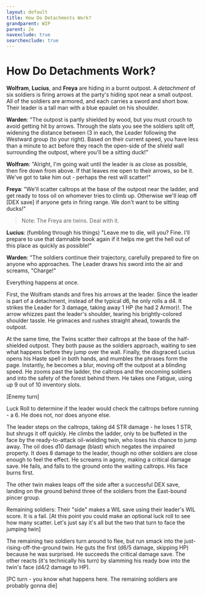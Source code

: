 ```yaml
---
layout: default
title: How Do Detachments Work?
grandparent: WIP
parent: 2e
navexclude: true
searchexclude: true
---
```


# How Do Detachments Work?

**Wolfram**, **Lucius**, and **Freya** are hiding in a burnt outpost. 
A _detachment_ of six soldiers is firing arrows at the party's hiding spot near a small outpost. All of the soldiers are armored, and each carries a sword and short bow. Their leader is a tall man with a blue epaulet on his shoulder. 

**Warden**: "The outpost is partly shielded by wood, but you must crouch to avoid getting hit by arrows. Through the slats you see the soldiers split off, widening the distance between (3 in each, the Leader following the Westward group (to your right).  Based on their current speed, you have less than a minute to act before they reach the open-side of the shield wall surrounding the outpost, where you'll be a sitting duck!"

**Wolfram**: "Alright, I'm going wait until the leader is as close as possible, then fire down from above. If that leaves me open to their arrows, so be it. We've got to take him out - perhaps the rest will scatter!"

**Freya**: "We'll scatter caltrops at the base of the outpost near the ladder, and get ready to toss oil on whomever tries to climb up. Otherwise we'll leap off [DEX save] if anyone gets in firing range. We don't want to be sitting ducks!"

> Note: The Freya are twins. Deal with it.

**Lucius**: (fumbling through his things) "Leave me to die, will you? Fine. I'll prepare to use that damnable book again if it helps me get the hell out of this place as quickly as possible!" 

**Warden**: "The soldiers continue their trajectory, carefully prepared to fire on anyone who approaches. The Leader draws his sword into the air and screams, "Charge!"

Everything happens at once.

First, the Wolfram stands and fires his arrows at the leader. Since the leader is part of a detachment, instead of the typical d6, he only rolls a d4. It strikes the Leader for 3 damage, taking away 1 HP (he had 2 Armor)!. The arrow whizzes past the leader's shoulder, tearing his brightly-colored shoulder tassle. He grimaces and rushes straight ahead, towards the outpost.

At the same time, the Twins scatter their caltrops at the base of the half-shielded outpost. They both pause as the soldiers approach, waiting to see what happens before they jump over the wall.
Finally, the disgraced Lucius opens his Haste spell in both hands, and mumbles the phrases form the page. Instantly, he becomes a blur, moving off the outpost at a blinding speed. He zooms past the ladder, the caltrops and the oncoming soldiers and into the safety of the forest behind them. He takes one Fatigue, using up 9 out of 10 inventory slots. 

[Enemy turn] 

Luck Roll to determine if the leader would check the caltrops before running - a 6. He does not, nor does anyone else.

The leader steps on the caltrops, taking d4 STR damage - he loses 1 STR, but shrugs it off quickly. He climbs the ladder,  only to be buffeted in the face by the ready-to-attack oil-wielding twin, who loses his chance to jump away. The oil does d10 damage (blast) which negates the impaired property. It does 8 damage to the leader, though no other soldiers are close enough to feel the effect. He screams in agony, making a critical damage save. He fails, and falls to the ground onto the waiting caltrops. His face burns first.

The other twin makes leaps off the side after a successful DEX save, landing on the ground behind three of the soldiers from the East-bound pincer group. 

Remaining soldiers: Their "side" makes a WIL save using their leader's WIL score. It is a fail.
[At this point you could make an optional luck roll to see how many scatter. Let's just say it's all but the two that turn to face the jumping twin] 

The remaining two soldiers turn around to flee, but run smack into the just-rising-off-the-ground twin. He guts the first (d6/5 damage, skipping HP) because he was surprised. He succeeds the critical damage save. The other reacts (it's technically his turn) by slamming his ready bow into the twin's face (d4/2 damage to HP).

[PC turn - you know what happens here. The remaining soldiers are probably gonna die]
